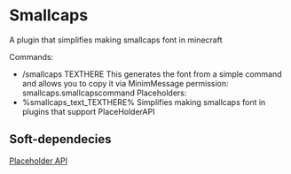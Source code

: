 # Smallcaps
A plugin that simplifies making smallcaps font in minecraft

Commands:
  - /smallcaps TEXTHERE
    This generates the font from a simple command and allows you to copy it via MinimMessage
    permission: smallcaps.smallcapscommand
Placeholders:
  - %smallcaps_text_TEXTHERE%
    Simplifies making smallcaps font in plugins that support PlaceHolderAPI

## Soft-dependecies
  [Placeholder API](https://www.spigotmc.org/resources/placeholderapi.6245/)
